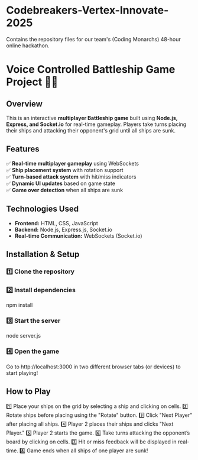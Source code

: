 # Codebreakers-Vertex-Innovate-2025
Contains the repository files for our team's (Coding Monarchs) 48-hour online hackathon.


# Voice Controlled Battleship Game Project 🚢💥  

## Overview  
This is an interactive **multiplayer Battleship game** built using **Node.js, Express, and Socket.io** for real-time gameplay. Players take turns placing their ships and attacking their opponent's grid until all ships are sunk.  

## Features  
✅ **Real-time multiplayer gameplay** using WebSockets  
✅ **Ship placement system** with rotation support  
✅ **Turn-based attack system** with hit/miss indicators  
✅ **Dynamic UI updates** based on game state  
✅ **Game over detection** when all ships are sunk  

## Technologies Used  
- **Frontend:** HTML, CSS, JavaScript  
- **Backend:** Node.js, Express.js, Socket.io  
- **Real-time Communication:** WebSockets (Socket.io)  

## Installation & Setup  

### 1️⃣ Clone the repository  

### 2️⃣ Install dependencies
npm install

### 3️⃣ Start the server
node server.js

### 4️⃣ Open the game
Go to http://localhost:3000 in two different browser tabs (or devices) to start playing!

## How to Play
1️⃣ Place your ships on the grid by selecting a ship and clicking on cells.
2️⃣ Rotate ships before placing using the "Rotate" button.
3️⃣ Click "Next Player" after placing all ships.
4️⃣ Player 2 places their ships and clicks "Next Player."
5️⃣ Player 2 starts the game.
6️⃣ Take turns attacking the opponent’s board by clicking on cells.
7️⃣ Hit or miss feedback will be displayed in real-time.
8️⃣ Game ends when all ships of one player are sunk!
